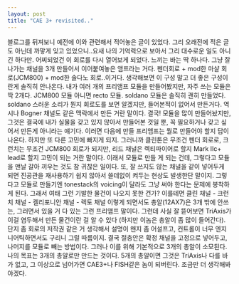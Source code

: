 ```yaml
---
layout: post
title: "CAE 3+ revisited.."
---
```


블로그를 뒤져보니 예전에 이와 관련해서 적어놓은 글이 있었다. 그리 오래전에 적은 글도 아닌데 까맣게 잊고 있었으니..요새 나의 기억력으로 보아서 그리 대수로운 일도 아니긴 하다만.
어찌되었건 이 회로를 다시 열어보게 되었다. 느끼는 바는 딱 하나다. 그냥 잘나가는 채널을 3개 만들어서 이어붙여놓은 앰프라는 거다.
펜더회로 + mod한 마샬 회로(JCM800) + mod한 솔다노 회로..이거다.
생각해보면 이 구성 말고 더 좋은 구성이란게 솔직히 안나온다. 내가 여러 개의 프리앰프 모듈을 만들어봤지만, 자주 쓰는 모듈은 딱 2개다. JCM800 모듈 아니면 recto 모듈. soldano 모듈은 솔직히 괜히 만들었다. soldano 스러운 소리가 뭔지 회로도를 보면 알겠지만, 들어본적이 없어서 만든거다. 역시나 Bogner 채널도 같은 맥락에서 만든 거란 말이다.
결국! 모듈을 많이 만들어놨지만, 그것은 결국에 내가 실물을 갖고 있지 않아서 만들어본 것일 뿐, 꼭 필요하거나 갖고 싶어서 만든게 아니라는 얘기다.
이러면 다음에 만들 프리앰프는 뭘로 만들어야 할지 답이 나온다. 하지만 또 다른 고민에 빠지게 되지.
그러니까 클린톤은 무조건 펜더 회로로, 크런치는 무조건 JCM800 회로가 되지만, 리드 채널은 렉티파이어로 할지 Mark IIc+ lead로 할지 고민이 되는 거란 말이다. 이래서 모듈로 만들 게 되는 건데, 그렇다고 모듈을 맨날 갈아 끼우는 것도 참 귀찮은 일이다. 또, 잘 쓰지도 않는 채널을 같이 넣어두게 되면 진공관을 재사용하기 쉽지 않아서 쓸데없이 켜두는 현상도 발생한단 말이지. 그렇다고 모듈로 만들기엔 tonestack의 voicing이 달라도 그냥 써야 한다는 문제에 봉착하게 된다.
그래서 여태 그런 기발한 물건이 나오지 못한 건가? 이를테면 클린 채널 - 크런치 채널 - 켈리포니안 채널 - 렉토 채널 이렇게 되면서도 총알(12AX7)은 3개 밖에 안쓰는, 그러면서 있을 거 다 있는 그런 프리앰프 말이다. 그런데 사실 잘 뜯어보면 TriAxis가 이걸 염두해서 만든 물건이란 걸 알 수 있다 (하지만 이놈은 총알이 좀 많이 들어간다). 단지 좀 회로의 저작권 같은 거 생각해서 설명이 왠지 좀 어설프고, 컨트롤이 너무 엔지니어틱하면서도 구리니 그럴 따름이지.
결국 절충안은 확정 채널을 고정으로 넣어두고, 나머지를 모듈로 빼는 방법이다. 그러나 이를 위해 기본적으로 3개의 총알이 소모된다. 나의 목표는 3개의 총알로만 만드는 것이다. 5개의 총알이면 그것은 TriAxis나 다를 바가 없고, 그 이상으로 넘어가면 CAE3+나 FISH같은 놈이 되버린다. 조금만 더 생각해봐야겠다.

